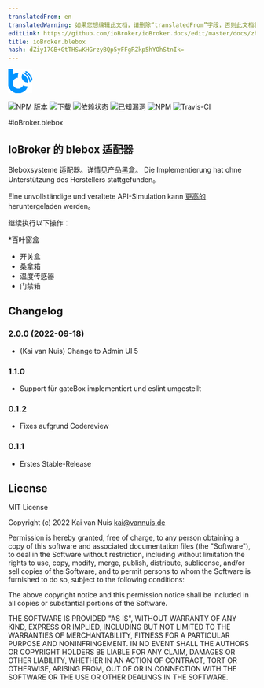 ```yaml
---
translatedFrom: en
translatedWarning: 如果您想编辑此文档，请删除“translatedFrom”字段，否则此文档将再次自动翻译
editLink: https://github.com/ioBroker/ioBroker.docs/edit/master/docs/zh-cn/adapterref/iobroker.blebox/README.md
title: ioBroker.blebox
hash: dZiy17GB+GtTHSwKHGrzyBQp5yFFgRZkp5hYOhStnIk=
---
```

![标识](../../../en/adapterref/iobroker.blebox/admin/blebox.png)

![NPM 版本](http://img.shields.io/npm/v/iobroker.blebox.svg)
![下载](https://img.shields.io/npm/dm/iobroker.blebox.svg)
![依赖状态](https://img.shields.io/david/ka-vaNu/iobroker.blebox.svg)
![已知漏洞](https://snyk.io/test/github/ka-vaNu/ioBroker.blebox/badge.svg)
![NPM](https://nodei.co/npm/iobroker.blebox.png?downloads=true)
![Travis-CI](http://img.shields.io/travis/ka-vaNu/ioBroker.blebox/master.svg)

#ioBroker.blebox
## IoBroker 的 blebox 适配器
Bleboxsysteme 适配器。详情见产品[黑盒](https://blebox.eu/)。 Die Implementierung hat ohne Unterstützung des Herstellers stattgefunden。

Eine unvollständige und veraltete API-Simulation kann [更高的](https://github.com/blebox/blebox-virtual-devices) heruntergeladen werden。

继续执行以下操作：

*百叶窗盒
* 开关盒
* 桑拿箱
* 温度传感器
* 门禁箱

## Changelog

<!--
    Placeholder for the next version:
    ### **WORK IN PROGRESS**
-->

### 2.0.0 (2022-09-18)

* (Kai van Nuis) Change to Admin UI 5

### 1.1.0

* Support für gateBox implementiert und eslint umgestellt

### 0.1.2

* Fixes aufgrund Codereview

### 0.1.1

* Erstes Stable-Release

## License
MIT License

Copyright (c) 2022 Kai van Nuis <kai@vannuis.de>

Permission is hereby granted, free of charge, to any person obtaining a copy
of this software and associated documentation files (the "Software"), to deal
in the Software without restriction, including without limitation the rights
to use, copy, modify, merge, publish, distribute, sublicense, and/or sell
copies of the Software, and to permit persons to whom the Software is
furnished to do so, subject to the following conditions:

The above copyright notice and this permission notice shall be included in all
copies or substantial portions of the Software.

THE SOFTWARE IS PROVIDED "AS IS", WITHOUT WARRANTY OF ANY KIND, EXPRESS OR
IMPLIED, INCLUDING BUT NOT LIMITED TO THE WARRANTIES OF MERCHANTABILITY,
FITNESS FOR A PARTICULAR PURPOSE AND NONINFRINGEMENT. IN NO EVENT SHALL THE
AUTHORS OR COPYRIGHT HOLDERS BE LIABLE FOR ANY CLAIM, DAMAGES OR OTHER
LIABILITY, WHETHER IN AN ACTION OF CONTRACT, TORT OR OTHERWISE, ARISING FROM,
OUT OF OR IN CONNECTION WITH THE SOFTWARE OR THE USE OR OTHER DEALINGS IN THE
SOFTWARE.